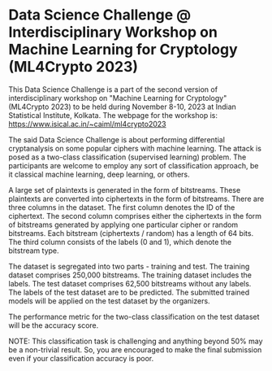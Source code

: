 # Data Science Challenge @ Interdisciplinary Workshop on Machine Learning for Cryptology (ML4Crypto 2023)

This Data Science Challenge is a part of the second version of interdisciplinary workshop on "Machine Learning for Cryptology" (ML4Crypto 2023) to be held during November 8-10, 2023 at Indian Statistical Institute, Kolkata. The webpage for the workshop is: https://www.isical.ac.in/~caiml/ml4crypto2023

The said Data Science Challenge is about performing differential cryptanalysis on some popular ciphers with machine learning. The attack is posed as a two-class classification (supervised learning) problem. The participants are welcome to employ any sort of classification approach, be it classical machine learning, deep learning, or others.

A large set of plaintexts is generated in the form of bitstreams. These plaintexts are converted into ciphertexts in the form of bitstreams. There are three columns in the dataset. The first column denotes the ID of the ciphertext. The second column comprises either the ciphertexts in the form of bitstreams generated by applying one particular cipher or random bitstreams. Each bitstream (ciphertexts / random) has a length of 64 bits. The third column consists of the labels (0 and 1), which denote the bitstream type.

The dataset is segregated into two parts - training and test. The training dataset comprises 250,000 bitstreams. The training dataset includes the labels. The test dataset comprises 62,500 bitstreams without any labels. The labels of the test dataset are to be predicted. The submitted trained models will be applied on the test dataset by the organizers.

The performance metric for the two-class classification on the test dataset will be the accuracy score.

NOTE: This classification task is challenging and anything beyond 50% may be a non-trivial result. So, you are encouraged to make the final submission even if your classification accuracy is poor.
